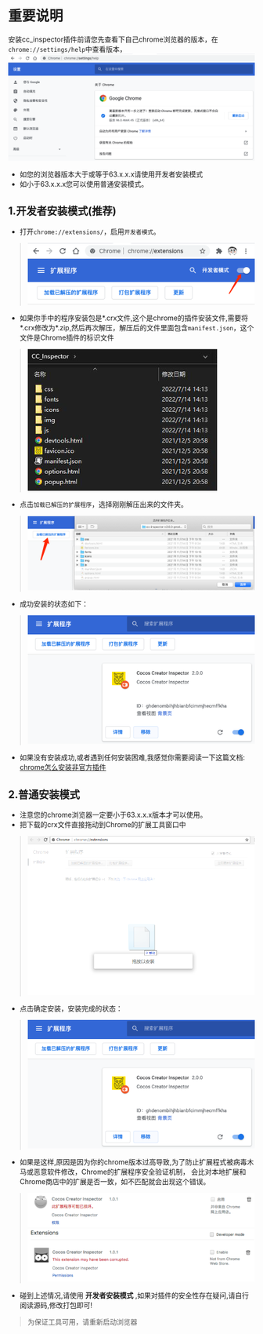 # 重要说明
安装cc_inspector插件前请您先查看下自己chrome浏览器的版本，在`chrome://settings/help`中查看版本，
![](./cc-inspector1/settings-help.png)
- 如您的浏览器版本大于或等于63.x.x.x请使用开发者安装模式
- 如小于63.x.x.x您可以使用普通安装模式。

## 1.开发者安装模式(推荐)
- 打开`chrome://extensions/`，启用`开发者模式`。
> ![image](./cc-inspector1/3.png)
- 如果你手中的程序安装包是*.crx文件,这个是chrome的插件安装文件,需要将*.crx修改为*.zip,然后再次解压，解压后的文件里面包含`manifest.json`，这个文件是Chrome插件的标识文件
> ![](./cc-inspector1/unzip.png)
- 点击`加载已解压的扩展程序`，选择刚刚解压出来的文件夹。
> ![image](./cc-inspector1/4.png)
- 成功安装的状态如下：
> ![](cc-inspector1/2.png)

- 如果没有安装成功,或者遇到任何安装困难,我感觉你需要阅读一下这篇文档: [chrome怎么安装非官方插件](https://www.jianshu.com/p/438e15fec81b)

## 2.普通安装模式

- 注意您的chrome浏览器一定要小于63.x.x.x版本才可以使用。
- 把下载的crx文件直接拖动到Chrome的扩展工具窗口中
> ![image](./cc-inspector1/1.png)
  
- 点击确定安装，安装完成的状态：
> ![image](./cc-inspector1/2.png)
  
- 如果是这样,原因是因为你的chrome版本过高导致,为了防止扩展程式被病毒木马或恶意软件修改，Chrome的扩展程序安全验证机制， 会比对本地扩展和Chrome商店中的扩展是否一致，如不匹配就会出现这个错误。
>![](./cc-inspector1/5.png)
>![](./cc-inspector1/6.png)
- 碰到上述情况,请使用 **开发者安装模式** ,如果对插件的安全性存在疑问,请自行阅读源码,修改打包即可!	

> 为保证工具可用，请重新启动浏览器
